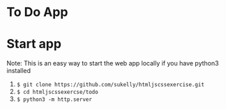 # **To Do App**

# Start app

Note: This is an easy way to start the web app locally if you have python3 installed

1. `$ git clone https://github.com/sukelly/htmljscssexercise.git`
2. `$ cd htmljscssexercse/todo`
3. `$ python3 -m http.server`
